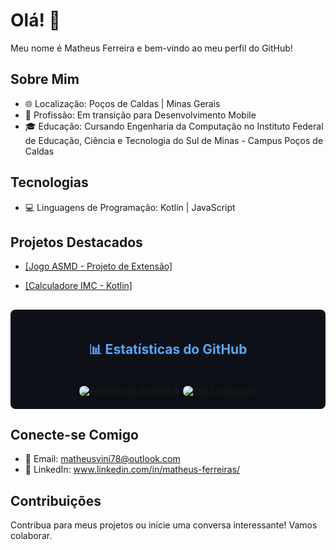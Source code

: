 # Olá! 👋

Meu nome é Matheus Ferreira e bem-vindo ao meu perfil do GitHub!

## Sobre Mim

- 🌐 Localização: Poços de Caldas | Minas Gerais
- 💼 Profissão: Em transição para Desenvolvimento Mobile
- 🎓 Educação: Cursando Engenharia da Computação no Instituto Federal de Educação, Ciência e Tecnologia do Sul de Minas - Campus Poços de Caldas

## Tecnologias

- 💻 Linguagens de Programação: Kotlin | JavaScript 

## Projetos Destacados

- [[Jogo ASMD - Projeto de Extensão]](https://github.com/MatheusFerreira78/Projeto_Extensao)
- [[Calculadore IMC - Kotlin]](https://github.com/MatheusFerreira78/Calculadora_IMC)

  ##

<!-- Seção de Estatísticas em Dark Mode -->
<div align="center" style="background-color: #0d1117; padding: 20px; border-radius: 8px; margin-bottom: 20px;">

  <h2 style="color: #58a6ff;">📊 Estatísticas do GitHub</h2>

  <img src="https://github-readme-stats.vercel.app/api?username=MatheusFerreira78&show_icons=true&count_private=true&theme=dark" alt="Estatísticas do GitHub" style="border-radius: 8px; box-shadow: 0 4px 8px rgba(0, 0, 0, 0.1);">

  <img src="https://github-readme-stats.vercel.app/api/top-langs/?username=MatheusFerreira78&layout=compact&theme=dark" alt="Top Languages" style="border-radius: 8px; box-shadow: 0 4px 8px rgba(0, 0, 0, 0.1); margin-top: 20px;">

  <!-- Adicione mais estatísticas conforme necessário -->

</div>

## Conecte-se Comigo

- 📧 Email: matheusvini78@outlook.com
- 💬 LinkedIn: www.linkedin.com/in/matheus-ferreiras/

## Contribuições

Contribua para meus projetos ou inicie uma conversa interessante! Vamos colaborar.

